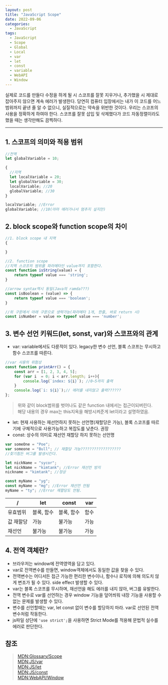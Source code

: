 ```yaml
---
layout: post
title: "JavaScript Scope"
date: 2022-09-06
categories:
  - JavaScript
tags:
  - JavaScript
  - Scope
  - Global
  - Local
  - var
  - let
  - const
  - variable
  - WebAPI
  - Window
---
```


실제로 코드를 만들다 수정을 하게 될 시 스코프를 잘못 지우거나, 추가했을 시 제대로 잡아주지 않으면 계속 에러가 발생한다. 당연히 컴퓨터 입장에서는 내가 이 코드를 어느 범위까지 끝낸 줄 알 수 없으니, 실질적으로는 약속을 위반한 것이다. 우리는 스코프의 사용을 정확하게 하여야 한다. 스코프를 잘못 삽입 및 삭제했다가 코드 자동정렬이라도 했을 때는 생각만해도 끔찍하다.

---

## 1. 스코프의 의미와 적용 범위

```javascript
//전역
let globalVariable = 10;

{
  //지역
  let localVariable = 20;
  let globalVariable = 30;
  localVariable; //20
  globalVariable; //30
}

localVariable; //Error
globalVariable; //10(아마 에러가나서 멈추지 싶지만)
```

## 2. block scope와 function scope의 차이

```javascript
//1. block scope 내 지역
{

}

//2. function scope
//지역 스코프의 범위를 파라메타인 value까지 포함한다.
const function isString(value) = {
    return typeof value === 'string';
}

//arrow syntax역시 동일(Java의 ramda???)
const isBoolean = (value) => {
    return typeof value === 'boolean';
}

//위 구문에서 아래 구문으로 생략가능(파라메타 1개, 한줄, 바로 return 시)
const isNumber = value => typeof value === 'number';
```

## 3. 변수 선언 키워드(let, sonst, var)와 스코프와의 관계

- var: variable에서도 다룬적이 있다. legacy한 변수 선언, 블록 스코프는 무시하고 함수 스코프를 따른다.

```javascript
//var 사용의 위험성
const function printArr() = {
    const arr = [1, 2, 3, 4, 5];
    for (var i  = 0; i < arr.length; i++){
        console.log(`index: ${i}`); //0~5까지 출력
    }
    console.log(`i: ${i}`);// 에러를 내지않고 출력??????
};
```

> 위와 같이 block범위를 벗어나도 같은 function 내에서는 접근이되버린다.  
> 해당 내용의 경우 max는 this지옥을 해방시켜준게 let이라고 설명하였음.

- let: 현재 사용하는 재선언하지 못하는 선언명(재할당은 가능), 블록 스코프를 따르기에 구체적으로 사용가능하고 복잡도를 낮춘다. 권장
- const: 상수의 의미로 재선언 재할당 하지 못하는 선언명

```javascript
var someOne = "Poe";
var someone = "Bull"; // 재할당 가능??????????????????
//찾기힘든 버그를 발생시킨다.

let nickName = "sycor";
let nickName = "kimtank"; //Error 재선언 방지
nickname = "kimtank"; //정상

const myName = "yg";
const myName = "mg"; //Error 재선언 안됨
myName = "ty"; //Error 재할당도 안됨.
```

| /         | let        | const      | var  |
| --------- | ---------- | ---------- | ---- |
| 유효범위  | 블록, 함수 | 블록, 함수 | 함수 |
| 값 재할당 | 가능       | 불가능     | 가능 |
| 재선언    | 불가능     | 불가능     | 가능 |

## 4. 전역 객체란?

- 브라우저는 window에 전역영역을 담고 있다.
- var로 전역변수를 만들면, window객체에서도 동일한 값을 찾을 수 있다.
- 전역변수는 어디서든 접근 가능한 편리한 변수이나, 함수나 로직에 의해 의도치 않게 변조가 될 수 있다. side effect 발생할 수 있다.
- var는 블록 스코프를 무시하며, 재선언을 해도 에러를 내지 않아, 버그를 유발한다.
- 전역 변수로 var를 선언하는 경우 window 기능을 덮어씌워 내장 기능을 사용할 수 없는 문제를 발생할 수 있다.
- 변수를 선언할때는 var, let const 없이 변수를 할당하지 마라. var로 선언된 전역 변수처럼 작동한다.
- js파일 상단에 `'use strict';`을 사용하면 Strict Mode를 적용해 문법적 실수를 에러로 판단한다.

## 참조

> [MDN:Glossary/Scope](https://developer.mozilla.org/ko/docs/Glossary/Scope)  
> [MDN:JS/var](https://developer.mozilla.org/ko/docs/Web/JavaScript/Reference/Statements/var)  
> [MDN:JS/let](https://developer.mozilla.org/ko/docs/Web/JavaScript/Reference/Statements/let)  
> [MDN:JS/const](https://developer.mozilla.org/ko/docs/Web/JavaScript/Reference/Statements/const)  
> [MDN:WebAPI/Window](https://developer.mozilla.org/ko/docs/Web/API/Window)
